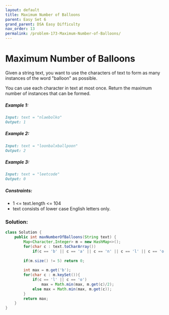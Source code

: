 ```yaml
---
layout: default
title: Maximum Number of Balloons
parent: Easy Set 6
grand_parent: DSA Easy Difficulty
nav_order: 13
permalink: /problem-173-Maximum-Number-of-Balloons/
---
```

# Maximum Number of Balloons

Given a string text, you want to use the characters of text to form as many instances of the word "balloon" as possible.

You can use each character in text at most once. Return the maximum number of instances that can be formed.

##### Example 1:
```markdown
Input: text = "nlaebolko"
Output: 1
```
##### Example 2:
```markdown
Input: text = "loonbalxballpoon"
Output: 2
```
##### Example 3:
```markdown
Input: text = "leetcode"
Output: 0
```
##### Constraints:
* 1 <= text.length <= 104
* text consists of lower case English letters only.

### Solution:
```java
class Solution {
    public int maxNumberOfBalloons(String text) {
        Map<Character,Integer> m = new HashMap<>();
        for(char c : text.toCharArray())
            if(c == 'b' || c == 'a' || c == 'n' || c == 'l' || c == 'o') m.put(c,m.getOrDefault(c,0)+1);
        
        if(m.size() != 5) return 0;
        
        int max = m.get('b');
        for(char c : m.keySet()){
            if(c == 'l' || c == 'o')
                max = Math.min(max, m.get(c)/2);
            else max = Math.min(max, m.get(c));
        }
        return max;
    }
}
```